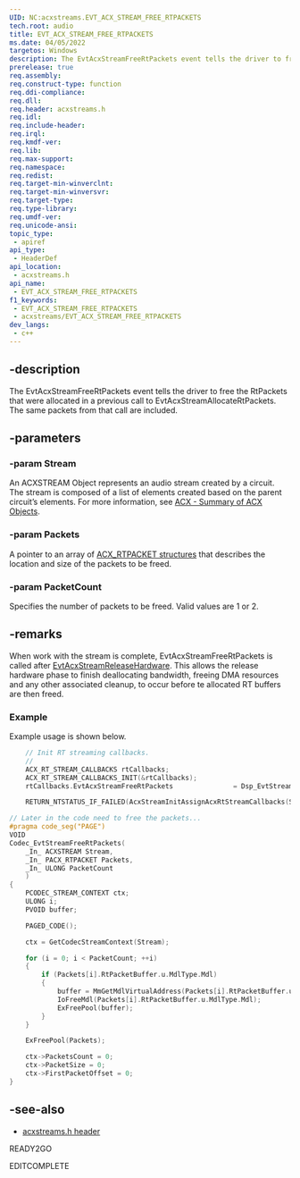 ```yaml
---
UID: NC:acxstreams.EVT_ACX_STREAM_FREE_RTPACKETS
tech.root: audio
title: EVT_ACX_STREAM_FREE_RTPACKETS
ms.date: 04/05/2022
targetos: Windows
description: The EvtAcxStreamFreeRtPackets event tells the driver to free the RtPackets that were allocated in a previous call to EvtAcxStreamAllocateRtPackets.
prerelease: true
req.assembly: 
req.construct-type: function
req.ddi-compliance: 
req.dll: 
req.header: acxstreams.h
req.idl: 
req.include-header: 
req.irql: 
req.kmdf-ver: 
req.lib: 
req.max-support: 
req.namespace: 
req.redist: 
req.target-min-winverclnt: 
req.target-min-winversvr: 
req.target-type: 
req.type-library: 
req.umdf-ver: 
req.unicode-ansi: 
topic_type:
 - apiref
api_type:
 - HeaderDef
api_location:
 - acxstreams.h
api_name:
 - EVT_ACX_STREAM_FREE_RTPACKETS
f1_keywords:
 - EVT_ACX_STREAM_FREE_RTPACKETS
 - acxstreams/EVT_ACX_STREAM_FREE_RTPACKETS
dev_langs:
 - c++
---
```


## -description

The EvtAcxStreamFreeRtPackets event tells the driver to free the RtPackets that were allocated in a previous call to EvtAcxStreamAllocateRtPackets. The same packets from that call are included. 

## -parameters

### -param Stream

An ACXSTREAM Object represents an audio stream created by a circuit. The stream is composed of a list of elements created based on the parent circuit’s elements. For more information, see [ACX - Summary of ACX Objects](/windows-hardware/drivers/audio/acx-summary-of-objects).

### -param Packets

A pointer to an array of [ACX_RTPACKET structures](ns-acxstreams-acx_rtpacket.md) that describes the location and size of the packets to be freed.

### -param PacketCount

Specifies the number of packets to be freed. Valid values are 1 or 2.

## -remarks

When work with the stream is complete, EvtAcxStreamFreeRtPackets is called after [EvtAcxStreamReleaseHardware](nc-acxstreams-evt_acx_stream_release_hardware.md). This allows the release hardware phase to finish deallocating bandwidth, freeing DMA resources and any other associated cleanup, to occur before te allocated RT buffers are then freed.

### Example

Example usage is shown below.

```cpp
    // Init RT streaming callbacks.
    //
    ACX_RT_STREAM_CALLBACKS rtCallbacks;
    ACX_RT_STREAM_CALLBACKS_INIT(&rtCallbacks);
    rtCallbacks.EvtAcxStreamFreeRtPackets               = Dsp_EvtStreamFreeRtPackets;

    RETURN_NTSTATUS_IF_FAILED(AcxStreamInitAssignAcxRtStreamCallbacks(StreamInit, &rtCallbacks));

// Later in the code need to free the packets...
#pragma code_seg("PAGE")
VOID
Codec_EvtStreamFreeRtPackets(
    _In_ ACXSTREAM Stream,
    _In_ PACX_RTPACKET Packets,
    _In_ ULONG PacketCount
    )
{
    PCODEC_STREAM_CONTEXT ctx;
    ULONG i;
    PVOID buffer;

    PAGED_CODE();

    ctx = GetCodecStreamContext(Stream);

    for (i = 0; i < PacketCount; ++i)
    {
        if (Packets[i].RtPacketBuffer.u.MdlType.Mdl)
        {
            buffer = MmGetMdlVirtualAddress(Packets[i].RtPacketBuffer.u.MdlType.Mdl);
            IoFreeMdl(Packets[i].RtPacketBuffer.u.MdlType.Mdl);
            ExFreePool(buffer);
        }
    }

    ExFreePool(Packets);

    ctx->PacketsCount = 0;
    ctx->PacketSize = 0;
    ctx->FirstPacketOffset = 0;
}
```

## -see-also

- [acxstreams.h header](index.md)

READY2GO

EDITCOMPLETE
